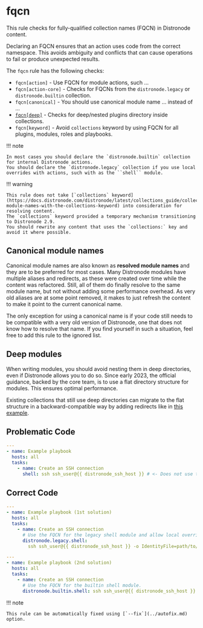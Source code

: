 # fqcn

This rule checks for fully-qualified collection names (FQCN) in Distronode content.

Declaring an FQCN ensures that an action uses code from the correct namespace.
This avoids ambiguity and conflicts that can cause operations to fail or produce
unexpected results.

The `fqcn` rule has the following checks:

- `fqcn[action]` - Use FQCN for module actions, such ...
- `fqcn[action-core]` - Checks for FQCNs from the `distronode.legacy` or
  `distronode.builtin` collection.
- `fqcn[canonical]` - You should use canonical module name ... instead of ...
- [`fqcn[deep]`](#deep-modules) - Checks for deep/nested plugins directory
  inside collections.
- `fqcn[keyword]` - Avoid `collections` keyword by using FQCN for all plugins,
  modules, roles and playbooks.

!!! note

    In most cases you should declare the `distronode.builtin` collection for internal Distronode actions.
    You should declare the `distronode.legacy` collection if you use local overrides with actions, such with as the ``shell`` module.

!!! warning

    This rule does not take [`collections` keyword](https://docs.distronode.com/distronode/latest/collections_guide/collections_using_playbooks.html#simplifying-module-names-with-the-collections-keyword) into consideration for resolving content.
    The `collections` keyword provided a temporary mechanism transitioning to Distronode 2.9.
    You should rewrite any content that uses the `collections:` key and avoid it where possible.

## Canonical module names

Canonical module names are also known as **resolved module names** and they are
to be preferred for most cases. Many Distronode modules have multiple aliases and
redirects, as these were created over time while the content was refactored.
Still, all of them do finally resolve to the same module name, but not without
adding some performance overhead. As very old aliases are at some point removed,
it makes to just refresh the content to make it point to the current canonical
name.

The only exception for using a canonical name is if your code still needs to be
compatible with a very old version of Distronode, one that does not know how to
resolve that name. If you find yourself in such a situation, feel free to add
this rule to the ignored list.

## Deep modules

When writing modules, you should avoid nesting them in deep directories, even if
Distronode allows you to do so. Since early 2023, the official guidance, backed by
the core team, is to use a flat directory structure for modules. This ensures
optimal performance.

Existing collections that still use deep directories can migrate to the flat
structure in a backward-compatible way by adding redirects like in
[this example](https://github.com/distronode-collections/community.general/blob/main/meta/runtime.yml#L227-L233).

## Problematic Code

```yaml
---
- name: Example playbook
  hosts: all
  tasks:
    - name: Create an SSH connection
      shell: ssh ssh_user@{{ distronode_ssh_host }} # <- Does not use the FQCN for the shell module.
```

## Correct Code

```yaml
---
- name: Example playbook (1st solution)
  hosts: all
  tasks:
    - name: Create an SSH connection
      # Use the FQCN for the legacy shell module and allow local overrides.
      distronode.legacy.shell:
        ssh ssh_user@{{ distronode_ssh_host }} -o IdentityFile=path/to/my_rsa
```

```yaml
---
- name: Example playbook (2nd solution)
  hosts: all
  tasks:
    - name: Create an SSH connection
      # Use the FQCN for the builtin shell module.
      distronode.builtin.shell: ssh ssh_user@{{ distronode_ssh_host }}
```

!!! note

    This rule can be automatically fixed using [`--fix`](../autofix.md) option.
